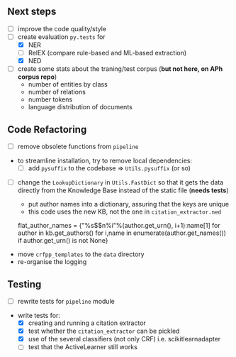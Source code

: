 ## Next steps

* [ ] improve the code quality/style
* [ ] create evaluation `py.tests` for
    - [x] NER
    - [ ] RelEX (compare rule-based and ML-based extraction)
    - [x] NED
* [ ] create some stats about the traning/test corpus (**but not here, on APh corpus repo**)
    - number of entities by class
    - number of relations
    - number tokens
    - language distribution of documents

## Code Refactoring

* [ ] remove obsolete functions from `pipeline`
* to streamline installation, try to remove local dependencies:
	* [ ] add `pysuffix` to the codebase => `Utils.pysuffix` (or so)

* [ ] change the `LookupDictionary` in `Utils.FastDict` so that it gets the data directly from the Knowledge Base instead of the static file (**needs tests**)

    - put author names into a dictionary, assuring that the keys are unique
    - this code uses the new KB, not the one in `citation_extractor.ned`

    flat_author_names = {"%s$$n%i"%(author.get_urn(), i+1):name[1]
            for author in kb.get_authors()
                        for i,name in enumerate(author.get_names())  
                                            if author.get_urn() is not None}

* move `crfpp_templates` to the `data` directory
* re-organise the logging

## Testing

* [ ] rewrite tests for `pipeline` module

* write tests for:
    * [x] creating and running a citation extractor
    * [x] test whether the `citation_extractor` can be pickled
    * [x] use of the several classifiers (not only CRF) i.e. scikitlearnadapter
    * [ ] test that the ActiveLearner still works
